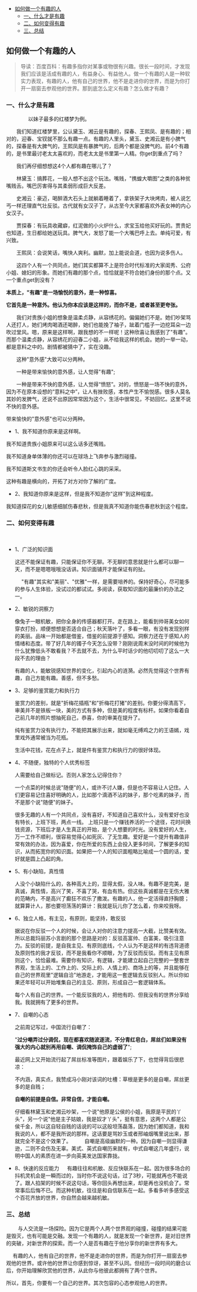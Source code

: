 


- [如何做一个有趣的人](#如何做一个有趣的人)
    - [一、什么才是有趣](#一什么才是有趣)
    - [二、如何变得有趣](#二如何变得有趣)
    - [三、总结](#三总结)


## 如何做一个有趣的人

> 导读：百度百科：有趣多指你对某事或物很有兴趣。很长一段时间，才发现我们应该是活成有趣的人，有益身心、有益他人。做一个有趣的人是一种软实力表现，有趣的人，他有自己的世界，他不是走进你的世界，而是为你打开一扇窗去参观他的世界。那到底怎么定义有趣？怎么做才有趣？
　
### 一、什么才是有趣
　　
　　以妹子最多的红楼梦为例。

　　我们知道红楼梦里，公认黛玉、湘云是有趣的，探春、王熙凤、是有趣的；相对的，迎春、宝钗就不那么有趣一点。有趣的人里头，黛玉、史湘云是有小脾气的，探春是有大脾气的，王熙凤是有暴脾气的，后两个都是没脾气的。前4个有趣的，是书里最讨老太太喜欢的，而老太太是书里第一人精。你get到重点了吗？

　　我们再仔细想想这4个人都有趣在哪儿了？

　　林黛玉：搞葬花，一般人想不出这个玩法。嘴贱，"携蝗大嚼图"之类的各种贫嘴贱舌。嘴巴厉害得与其柔弱形成巨大反差。

　　史湘云：豪迈，喝醉酒大石头上就躺着睡着了，拿铁架子大块烤肉，被人说乞丐一样还理直气壮反驳。古代就有女汉子了，从古至今大家都喜欢外表女神的内心女汉子。

　　贾探春：有玩具收藏癖，红泥做的小火炉什么，求宝玉给他买好玩的。贾贵妃也知道，生日都给她送玩具。脾气大，发怒了能一个大嘴巴呼上去。单纯可爱，有兴致。

　　王熙凤：会说笑话，嘴快人爽利。幽默，加上能说会道，也因为说多伤人。

　　这四个人有一个共同点，她们其实都算不上是符合时代标准的大家闺秀、公府小姐、媳妇的形象。而她们有趣的那个点，恰恰就是不符合她们身份的那个点。又一个重点get到没有？

**本质上，"有趣"是一场愉悦的意外，是一种惊喜。**

**它首先是一种意外。他认为你本应该是这样的，而你不是，或者甚至更夸张。**

　　我们对贵族小姐的想象是温柔贞静，从容绣花的。偏偏她们不是。她们吵架骂人还打人，她们烤肉喝酒还喝醉，她们也能挽了袖子，跐着门槛子一边挖耳朵一边吹过堂风。嗯，原来是这样啊，跟我想的不一样呢！这种欣喜让我感到了"有趣"。而那个温柔贞静，从容绣花的迎春二小姐，从不给我这样的机会。她的一举一动，都是意料之中的。剧情都被猜中了，实在没趣。

　　这种"意外感"大致可以分两种。

　　一种是带来愉快的意外感，让人觉得"有趣";

　　一种是带来不快的意外感，让人觉得“愤怒”。对的，愤怒是一场不快的意外，因为不在原本设想的“意料之中”，让人有挫败感，本性产生不愉悦感。很多人莫名其妙的发脾气，还说不出原因常常因为这个，生活中很常见，不妨回忆。这里不说不快的意外感。

带来愉快的"意外感"也可以分两种。

- 1、我不知道你原来是这样啊。

我不知道贵族小姐原来可以这么话多还嘴贱。

我不知道身单体薄的你还可以在球场上飞奔参与激烈碰撞。

我不知道斯文书生的你还会听令人脸红心跳的采采。        

这种有趣是横向的，开拓了对方对你了解的广度。

- 2、我知道你原来是这样，但是我不知道你"这样"到这种程度。

我知道探花的女儿敏感细腻伤春悲秋，但是我真不知道你能伤春悲秋到这个程度。

### 二、如何变得有趣
　　

- 1、广泛的知识面　　

     这还不能保证有趣，只能保证你不无聊。不无聊的意思就是什么都可以聊一天，而不是嗯嗯哦哦没话讲。知识面铺开才能保证有的扯。

     　
     "有趣"其实和"美丽"、"优雅"一样，是需要培养的。保持好奇心，尽可能多的参与人生体验，没试过的都试试。多阅读，获取知识面的最廉价的办法之一。

- 2、敏锐的洞察力


     像兔子一眼机敏，把你全身的传感器都打开。走在路上，能看到帅哥美女如何穿衣打扮，顺便想想是否适合自己；秋天落叶了，多看一眼，有没有发现别样的美丽。品味一开始都是借鉴，借鉴的前提源于感知。洞察力还在于感知人的情绪和态度。带了好几年的镯子今天怎么没带？刚刚说周末没时间的时候他为什么犹豫低头不敢看我？不去就不去，为什么平时话少的他叨叨叨了这么一大段不去的理由？


     有趣的人，能敏锐感知世界的变化，引起内心的涟漪。必然先觉得这个世界有趣，自己方能有趣。善感，但不多愁。

- 3、足够的鉴赏能力和执行力

     鉴赏力的差别，就是"折梅花插瓶"和"折梅花打猪"的差别。你要分得清高下，审美并不是铁板一块，美的方式有多种，但是美的程度有标杆。如果你看着自己前几年的照片想抽死自己，恭喜，你的审美在提升了。

     纯有鉴赏力没有执行力，不能把其展示出来，就如毫无缚鸡之力的王语嫣，戏里戏外通常被当为花瓶。

     生活中花钱，花在点子上，就是件有鉴赏力和执行力的很好体现。

- 4、不随便，独特的个人优秀标签

     人需要给自己做标记。否则人家怎么记得住你？
     
     一个点菜的时候总说"随便"的人，或许不讨人嫌，但是也不容易让人记住。人们更容易记住喜好明确的人，比如那个滴酒不沾的妹子，那个吃素的妹子，而不是那个说"随便"的妹子。
     
     很多无趣的人有一个共同点，没有喜好，不知道自己喜欢什么，没有爱好也没有特长，上班下班，两点一线。
     上班只是一个赚钱养活的一个途径，花时间换钱资源，下班后才是人生真正的开始，是个人想要的时光。没有爱好的人生，万一工作不顺利，很容易觉得心如死灰、了无生趣。爱好是一个提升有趣值非常有效的办法，因为喜爱，你在所爱的东西上会投入更多时间，了解更多的知识，从而拓宽你的知识面。如果把一个人的知识面粗略比喻成一个圆的话，爱好就是圆上凸起的角。

- 5、有小缺陷，真性情

     人没个小缺陷什么的，各种高大上的，显得太假，没人味。有趣不是完美，是真诚，真性情，高兴了笑，不喜了哭，有血有热。但这些真诚都是在无伤大雅的范畴内，不是高兴了癫狂不欢乐了撒泼。有趣的人，他一定活得直抒胸臆；就算算计人，那也要坦荡荡的算计：我就是玩儿你了怎么着，你来咬我呀。

- 6、独立人格，有主见，有原则，能坚持，敢反驳

     据说在你反驳一个人的时候，会让人对你的注意力提高一大截，比赞美有效。所以总裁玛丽苏小言剧的那个思路是对的：反驳高富帅、白富美，吸引注意力。反驳的前提，是自我主见、有原则底线，个人认为不是这样的有违背道德及原则性的我才反驳，而不是我看你不顺眼，为了反驳而反驳。而有主见有原则这个，恰恰最难。需要你有知识，有逻辑，才能建立起自己完整的一整套世界观，生活上的、工作上的、交际上的、人情上的、商场上的等，并且能够在自己的世界观里"逻辑自洽"地游走，才能用这一套逻辑去反驳别人。所以你如果还年轻可以开始堆集自己的主见、原则，形成自己一套逻辑体系。


     每个人有自己的世界。一个能反驳我的人，把他有的、但我没有的世界分享给我。我就拥有了更多的世界。

- 7、自嘲的心态

     之前周记写过，中国流行自嘲了：

     "**过分嘲弄过分调侃，现在都喜欢随波逐流，不分青红皂白，屌丝们如果没有强大的内心就别再用自嘲、调侃掩饰自己的虚弱了**";

     最近网上又开始流行起了屌丝标准等图片，跟着娱乐了下，也觉得背后很悲凉：

     不内涵，真实点，我赞成冯小刚对该词的吐槽：草根是更多的是自嘲，屌丝更多的是自贱；
     
     **自嘲的前提是自信。非常自信，才能自嘲。**


     仔细看林黛玉和史湘云吵架，一个说"他原是公侯的小姐，我原是平民的丫头"，另一个说"他是主子姑娘，我是奴才丫头"，挺有意思，这两个人都是公侯千金，所以这自轻自贱的话说的可以这般坦荡磊落，因为她们都知道，我和我说的人，都不是我所说的那样。这话要是骂妙玉或者邢岫烟嘴里说出来，那就完全不是这个效果了。
　　
     自嘲是高级幽默的一种。因为自嘲一则显得谦逊，二则不会伤及无辜。美式、英式自嘲历来就有，中式自嘲这几年盛行，说明中国人的素质在进一步向英美发达国家靠拢。
　　
- 8、快速的反应能力
　
     有趣往往和机敏、反应快联系在一起。因为很多场合的抖机灵机会是一瞬而过的，当时你不说这句话，过了3秒，可能就再也不能说了。跟人掐架的时候不说这句话，等你回头再想出来，却是再也没机会了。常常事后后悔不已。而这种机敏，往往是和自信联系在一起。多看多听多感受这个百花齐放的世界，你自然会越来越机敏。
　　
### 三、总结
　　
与人交流是一场探险。因为它是两个人两个世界观的碰撞，碰撞的结果可能是毁灭，也有可能是交融。发现一个有趣的人，就是发现一个新世界，是对旧世界的突破，对新世界的探索。而一个人是否有趣在于他分享你的新世界有多大。

　
有趣的人，他有自己的世界，他不是走进你的世界，而是为你打开一扇窗去参观他的世界。或许他的世界让你感到惊讶，甚至不认同。但经历一段时间的磨合以后，你开始理解欣赏他的世界，从此你与他彼此都拥有了两个世界。


所以，首先，你要有一个自己的世界。其次包容的心态参观他人的世界。

